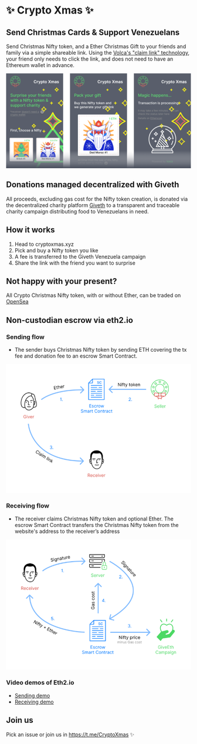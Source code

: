 # ✨ Crypto Xmas ✨


## Send Christmas Cards & Support Venezuelans

Send Christmas Nifty token, and a Ether Christmas Gift to your friends and family via a simple shareable link. Using the [Volca's "claim link" technology](https://volca.tech/), your friend only needs to click the link, and does not need to have an Ethereum wallet in advance.  

![Send](/public/cryptoxmas_repo_cover.png)

## Donations managed decentralized with Giveth

All proceeds, excluding gas cost for the Nifty token creation, is donated via the decentralized charity platform [Giveth](https://giveth.io/) to a transparent and traceable charity campaign distributing food to Venezuelans in need.  

## How it works

1) Head to cryptoxmas.xyz
2) Pick and buy a Nifty token you like
3) A fee is transferred to the Giveth Venezuela campaign
4) Share the link with the friend you want to surprise


## Not happy with your present? 

All Crypto Christmas Nifty token, with or without Ether, can be traded on [OpenSea](https://opensea.io/)

## Non-custodian escrow via eth2.io


### Sending flow

- The sender buys Christmas Nifty token by sending ETH covering the tx fee and donation fee to an escrow Smart Contract.

![Send](/public/cryptoxmas_send_flow.png)

### Receiving flow

- The receiver claims Christmas Nifty token and optional Ether. The escrow Smart Contract transfers the Christmas Nifty token from the website's address to the receiver’s address

![Receive](/public/cryptoxmas_claim_flow.png)

### Video demos of Eth2.io

* [Sending demo](https://www.youtube.com/watch?v=FeqQyFrmptA)
* [Receiving demo](https://www.youtube.com/watch?v=qp3kkXKIHP8)


## Join us

Pick an issue or join us in https://t.me/CryptoXmas ✨

